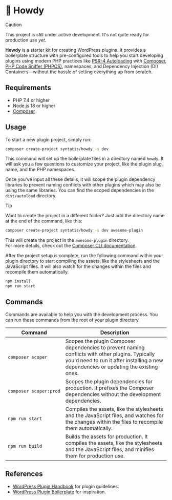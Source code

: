 # 👋 Howdy

> [!CAUTION]  
> This project is still under active development. It's not quite ready for production use *yet*.

**Howdy** is a starter kit for creating WordPress plugins. It provides a boilerplate structure with pre-configured tools to help you start developing plugins using modern PHP practices like [PSR-4 Autoloading](https://www.php-fig.org/psr/psr-4/) with [Composer](https://getcomposer.org), [PHP Code Sniffer (PHPCS)](https://github.com/PHPCSStandards/PHP_CodeSniffer), namespaces, and Dependency Injection (DI) Containers—without the hassle of setting everything up from scratch.

## Requirements

- PHP 7.4 or higher
- Node.js 18 or higher
- [Composer](https://getcomposer.org)

## Usage

To start a new plugin project, simply run:

```bash
composer create-project syntatis/howdy -s dev
```

This command will set up the boilerplate files in a directory named `howdy`. It will ask you a few questions to customize your project, like the plugin slug, name, and the PHP namespaces.

Once you've input all these details, it will scope the plugin dependency libraries to prevent naming conflicts with other plugins which may also be using the same libraries. You can find the scoped dependencies in the `dist/autoload` directory.

> [!TIP]  
> Want to create the project in a different folder? Just add the directory name at the end of the command, like this:
> ```bash
> composer create-project syntatis/howdy -s dev awesome-plugin
> ```
> This will create the project in the `awesome-plugin` directory.  
> For more details, check out the [Composer CLI documentation](https://getcomposer.org/doc/03-cli.md#create-project).

After the project setup is complete, run the following command within your plugin directory to start compiling the assets, like the stylesheets and the JavaScript files. It will also watch for the changes within the files and recompile them automatically.

```bash
npm install
npm run start
```

## Commands

Commands are available to help you with the development process. You can run these commands from the root of your plugin directory.

<table>
    <thead>
        <th>Command</th>
        <th>Description</th>
    </thead>
    <tbody>
        <tr>
            <td><code>composer&nbsp;scoper</code></td>
            <td>Scopes the plugin Composer dependencies to prevent naming conflicts with other plugins. Typically you'd need to run it after installing a new dependencies or updating the existing ones.</td>
        </tr>
		<tr>
			<td><code>composer&nbsp;scoper:prod</code></td>
            <td>Scopes the plugin dependencies for production. It prefixes the Composer dependencies without the development dependencies.</td>
		</tr>
		<tr>
			<td><code>npm&nbsp;run&nbsp;start</code></td>
			<td>Compiles the assets, like the stylesheets and the JavaScript files, and watches for the changes within the files to recompile them automatically.</td>
		</tr>
		<tr>
			<td><code>npm&nbsp;run&nbsp;build</code></td>
			<td>Builds the assets for production. It compiles the assets, like the stylesheets and the JavaScript files, and minifies them for production use.</td>
		</tr>
</table>

## References

- [WordPress Plugin Handbook](https://developer.wordpress.org/plugins/) for plugin guidelines.
- [WordPress Plugin Boilerplate](https://github.com/DevinVinson/WordPress-Plugin-Boilerplate) for inspiration.
